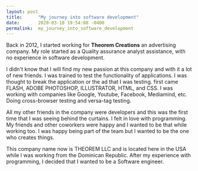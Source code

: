 ```yaml
---
layout: post
title:      "My journey into software development"
date:       2020-03-10 19:54:08 -0400
permalink:  my_journey_into_software_development
---
```




Back in 2012, I started working for **Theorem Creations** an advertising company.
My role started as a Quality assurance analyst assistance, with no experience in software development. 

I didn't know that I will find my new passion at this company and with it a lot of new friends. I was trained to test the functionality of applications. I was thought to break the application or the ad that I was testing. first came FLASH, ADOBE PHOTOSHOP, ILLUSTRATOR, HTML, and CSS. I was working with companies like Google, Youtube, Facebook, Mediamind, etc. Doing cross-browser testing and versa-tag testing.

All my other friends in the company were developers and this was the first time that I was seeing behind the curtains. I felt in love with programming.  My friends and other coworkers were happy and I wanted to be that while working too.
I was happy being part of the team but I wanted to be the one who creates things.

This company name now is THEOREM LLC and is located here in the USA while I was working from the Dominican Republic.  After my experience with programming, I decided that I wanted to be a Software engineer.
